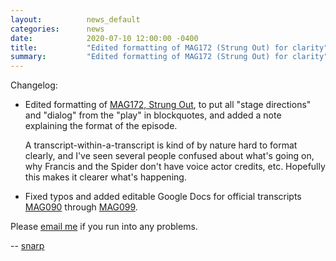 ```yaml
---
layout:          news_default
categories:      news
date:            2020-07-10 12:00:00 -0400
title:           "Edited formatting of MAG172 (Strung Out) for clarity"
summary:         "Edited formatting of MAG172 (Strung Out) for clarity"
---
```


Changelog:

* Edited formatting of [MAG172, Strung Out]({{site.baseurl}}/episode/172.html), to put all "stage directions" and "dialog" from the "play" in blockquotes, and added a note explaining the format of the episode.
  
  A transcript-within-a-transcript is kind of by nature hard to format clearly, and I've seen several people confused about what's going on, why Francis and the Spider don't have voice actor credits, etc. Hopefully this makes it clearer what's happening.

* Fixed typos and added editable Google Docs for official transcripts [MAG090]({{site.baseurl}}/episode/090.html) through [MAG099]({{site.baseurl}}/episode/099.html).

Please [email me](mailto:snarp@snarp.work) if you run into any problems.

-- [snarp](http://snarp.tumblr.com/)